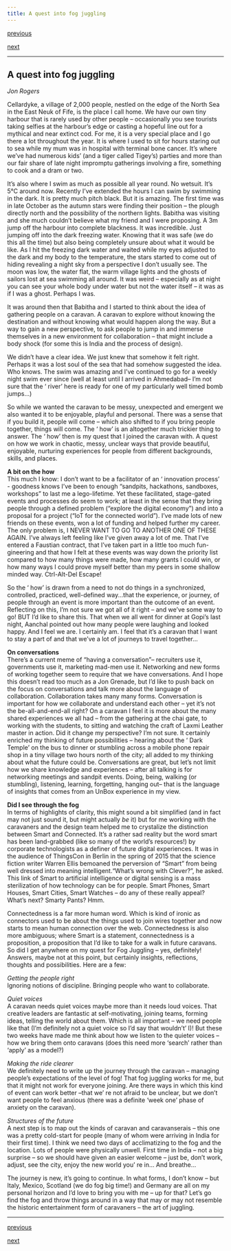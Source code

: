 ```yaml
---
title: A quest into fog juggling
---
```


<div id="nav">
  <p class="alignleft"><a href="4_05.html">previous</a></p>
  <p class="alignright"><a href="5_02.html">next</a></p>
  <div style="clear: both;"></div>
</div>

---

## A quest into fog juggling
_Jon Rogers_

Cellardyke, a village of 2,000 people, nestled on the edge of the North Sea in the East Neuk of Fife, is the place I call home. We have our own tiny harbour that is rarely used by other people – occasionally you see tourists taking selfies at the harbour’s edge or casting a hopeful line out for a mythical and near extinct cod. For me, it is a very special place and I go there a lot throughout the year. It is where I used to sit for hours staring out to sea while my mum was in hospital with terminal bone cancer. It’s where we’ve had numerous kids’ (and a tiger called Tigey’s) parties and more than our fair share of late night impromptu gatherings involving a fire, something to cook and a dram or two.

It’s also where I swim as much as possible all year round. No wetsuit. It’s 5°C around now. Recently I’ve extended the hours I can swim by swimming in the dark. It is pretty much pitch black. But it is amazing. The first time was in late October as the autumn stars were finding their position – the plough directly north and the possibility of the northern lights. Babitha was visiting and she much couldn’t believe what my friend and I were proposing. A 3m jump off the harbour into complete blackness. It was incredible. Just jumping off into the dark freezing water. Knowing that it was safe (we do this all the time) but also being completely unsure about what it would be like. As I hit the freezing dark water and waited while my eyes adjusted to the dark and my body to the temperature, the stars started to come out of hiding revealing a night sky from a perspective I don’t usually see. The moon was low, the water flat, the warm village lights and the ghosts of sailors lost at sea swimming all around. It was weird – especially as at night you can see your whole body under water but not the water itself – it was as if I was a ghost. Perhaps I was.

It was around then that Babitha and I started to think about the idea of gathering people on a caravan. A caravan to explore without knowing the destination
and without knowing what would happen along the way. But a way to gain a new perspective, to ask people to jump in and immerse themselves in a new environment for collaboration – that might include a body shock (for some this is India and the process of design).

We didn’t have a clear idea. We just knew that somehow it felt right. Perhaps it was a lost soul of the sea that had somehow suggested the idea. Who knows. The swim was amazing and I’ve continued to go for a weekly night swim ever since (well at least until I arrived in Ahmedabad– I’m not sure that the ‘ river’ here is ready for one of my particularly well timed bomb jumps...)

So while we wanted the caravan to be messy, unexpected and emergent we also wanted it to be enjoyable, playful and personal. There was a sense that if you build it, people will come – which also shifted to if you bring people together, things will come. The ‘ how’ is an altogether much trickier thing to answer. The ‘ how’ then is my quest that I joined the caravan with. A quest on how we work in chaotic, messy, unclear ways that provide beautiful, enjoyable, nurturing experiences for people from different backgrounds, skills, and places.

**A bit on the how**   
This much I know: I don’t want to be a facilitator of an ‘ innovation process’ - goodness knows I’ve been to enough “sandpits, hackathons, sandboxes, workshops” to last me a lego-lifetime. Yet these facilitated, stage-gated events and processes do seem to work; at least in the sense that they bring people through a defined problem (“explore the digital economy”) and into a proposal for a project (“IoT for the connected world”). I’ve made lots of new friends on these events, won a lot of funding and helped further my career. The only problem is, I NEVER WANT TO GO TO ANOTHER ONE OF THESE AGAIN. I’ve always left feeling like I’ve given away a lot of me. That I’ve entered a Faustian contract, that I’ve taken part in a little too much fun-gineering and that how I felt at these events was way down the priority list compared to how many things were made, how many grants I could win, or how many ways I could prove myself better than my peers in some shallow minded way. Ctrl-Alt-Del Escape!

So the ‘ how’ is drawn from a need to not do things in a synchronized, controlled, practiced, well-defined way...that the experience, or journey, of people through an event is more important than the outcome of an event. Reflecting on this, I’m not sure we got all of it right – and we’ve some way to go! BUT I’d like to share this. That when we all went for dinner at Gopi’s last night, Aanchal pointed out how many people were laughing and looked happy. And I feel we are. I certainly am. I feel that it’s a caravan that I want to stay a part of and that we’ve a lot of journeys to travel together...

**On conversations**   
There’s a current meme of “having a conversation”–
recruiters use it, governments use it, marketing mad-men use it. Networking and new forms of working together seem to require that we have conversations. And I hope this doesn’t read too much as a Jon Grenade, but I’d like to push back on the focus on conversations and talk more about the language of collaboration. Collaboration takes many many forms. Conversation is important for how we collaborate and understand each other – yet it’s not the be-all-and-end-all right? On a caravan I feel it is more about the many shared experiences we all had – from the gathering at the chai gate, to working with the students, to sitting and watching the craft of Laxmi Leather master in action. Did it change my perspective? I’m not sure. It certainly enriched my thinking of future possibilities – hearing about the ‘ Dark Temple’ on the bus to dinner or stumbling across a mobile phone repair shop in a tiny village two hours north of the city; all added to my thinking about what the future could be. Conversations are great, but let’s not limit how we share knowledge and experiences – after all talking is for networking meetings and sandpit events. Doing, being, walking (or stumbling), listening, learning, forgetting, hanging out– that is the language of insights that comes from an UnBox experience in my view.

**Did I see through the fog**   
In terms of highlights of clarity, this might sound a bit simplified (and in fact may not just sound it, but might actually *be* it) but for me working with the caravaners and the design team helped me to crystalize the distinction between Smart and Connected. It’s a rather sad reality but the word smart has been land-grabbed (like so many of the world’s resources!) by corporate technologists as a definer of future digital experiences. It was in the audience of ThingsCon in Berlin in the spring of 2015 that the science fiction writer Warren Ellis bemoaned the perversion of “Smart” from being well dressed into meaning intelligent.“What’s wrong with Clever?”, he asked. This link of Smart to artificial intelligence or digital sensing is a mass sterilization of how technology can be for people. Smart Phones, Smart Houses, Smart Cities, Smart Watches – do any of these really appeal? What’s next? Smarty Pants? Hmm.

Connectedness is a far more human word. Which is kind of ironic as connectors used to be about the things used to join wires together and now starts to mean human connection over the web. Connectedness is also more ambiguous; where Smart is a statement, connectedness is a proposition, a proposition that I’d like to take for a walk in future caravans. So did I get anywhere on my quest for Fog Juggling – yes, definitely! Answers, maybe not at this point, but certainly insights, reflections, thoughts and possibilities. Here are a few:

_Getting the people right_   
Ignoring notions of discipline. Bringing people who want to collaborate.

_Quiet voices_   
A caravan needs quiet voices maybe more than it needs loud voices. That creative leaders are fantastic at self-motivating, joining teams, forming ideas, telling the world about them. Which is all important – we need people like that (I’m definitely not a quiet voice so I’d say that wouldn’t’ I)! But these two weeks have made me think about how we listen to the quieter voices – how we bring them onto caravans (does this need more ‘search’ rather than ‘apply’ as a model?)

_Making the ride clearer_   
We definitely need to write up the journey through the caravan – managing people’s expectations of the level of fog! That fog juggling works for me, but that it might not work for everyone joining. Are there ways in which this kind of event can work better –that we’ re not afraid to be
unclear, but we don’t want people to feel anxious (there was a definite ‘week one’ phase of anxiety on the caravan).

_Structures of the future_   
A next step is to map out the kinds of caravan and caravanserais – this one was a pretty cold-start for people (many of whom were arriving in India for their first time). I think we need two days of acclimatizing to the fog and the location. Lots of people were physically unwell. First time in India – not a big surprise – so we should have given an easier welcome – just be, don’t work, adjust, see the city, enjoy the new world you’ re in... And breathe...

The journey is new, it’s going to continue. In what forms, I don’t know – but Italy, Mexico, Scotland (we do fog big time!) and Germany are all on my personal horizon and I’d love to bring you with me – up for that? Let’s go find the fog and throw things around in a way that may or may not resemble the historic entertainment form of caravaners – the art of juggling.

---

<div id="nav">
  <p class="alignleft"><a href="4_05.html">previous</a></p>
  <p class="alignright"><a href="5_02.html">next</a></p>
  <div style="clear: both;"></div>
</div>
